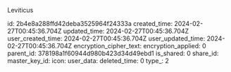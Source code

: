 Leviticus

id: 2b4e8a288ffd42deba3525964f24333a
created_time: 2024-02-27T00:45:36.704Z
updated_time: 2024-02-27T00:45:36.704Z
user_created_time: 2024-02-27T00:45:36.704Z
user_updated_time: 2024-02-27T00:45:36.704Z
encryption_cipher_text: 
encryption_applied: 0
parent_id: 378198a1f60944d980b423d34d49ebd1
is_shared: 0
share_id: 
master_key_id: 
icon: 
user_data: 
deleted_time: 0
type_: 2